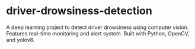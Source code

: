 # driver-drowsiness-detection
A deep learning project to detect driver drowsiness using computer vision. Features real-time monitoring and alert system. Built with Python, OpenCV, and yolov8.
